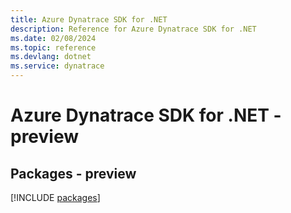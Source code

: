 ```yaml
---
title: Azure Dynatrace SDK for .NET
description: Reference for Azure Dynatrace SDK for .NET
ms.date: 02/08/2024
ms.topic: reference
ms.devlang: dotnet
ms.service: dynatrace
---
```

# Azure Dynatrace SDK for .NET - preview
## Packages - preview
[!INCLUDE [packages](dynatrace-index.md)]